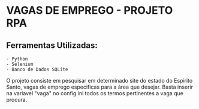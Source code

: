 # VAGAS DE EMPREGO - PROJETO RPA

## Ferramentas Utilizadas:
    - Python
    - Selenium
    - Banco de Dados SQLite

O projeto consiste em pesquisar em determinado site do estado do Espirito Santo, vagas de emprego especificas para a 
área que desejar. Basta inserir na variavel "vaga" no config.ini todos os termos pertinentes a vaga que procura.
